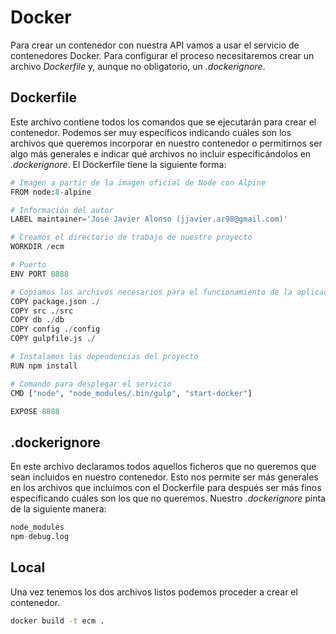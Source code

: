 # Docker

Para crear un contenedor con nuestra API vamos a usar el servicio de contenedores Docker. Para configurar el proceso necesitaremos crear un archivo _Dockerfile_ y, aunque no obligatorio, un _.dockerignore_.

## Dockerfile
Este archivo contiene todos los comandos que se ejecutarán para crear el contenedor. Podemos ser muy específicos indicando cuáles son los archivos que queremos incorporar en nuestro contenedor o permitirnos ser algo más generales e indicar qué archivos no incluir especificándolos en _.dockerignore_. El Dockerfile tiene la siguiente forma:

```python
# Imagen a partir de la imagen oficial de Node con Alpine
FROM node:8-alpine

# Información del autor
LABEL maintainer='José Javier Alonso (jjavier.ar98@gmail.com)'

# Creamos el directorio de trabajo de nuestro proyecto
WORKDIR /ecm

# Puerto
ENV PORT 8888

# Copiamos los archivos necesarios para el funcionamiento de la aplicación
COPY package.json ./
COPY src ./src
COPY db ./db
COPY config ./config
COPY gulpfile.js ./

# Instalamos las dependencias del proyecto
RUN npm install

# Comando para desplegar el servicio
CMD ["node", "node_modules/.bin/gulp", "start-docker"]

EXPOSE 8888
```

## .dockerignore
En este archivo declaramos todos aquellos ficheros que no queremos que sean incluidos en nuestro contenedor. Esto nos permite ser más generales en los archivos que incluimos con el Dockerfile para después ser más finos especificando cuáles son los que no queremos. Nuestro _.dockerignore_ pinta de la siguiente manera:

```python
node_modules
npm-debug.log
```

## Local
Una vez tenemos los dos archivos listos podemos proceder a crear el contenedor.

```bash
docker build -t ecm .
```
